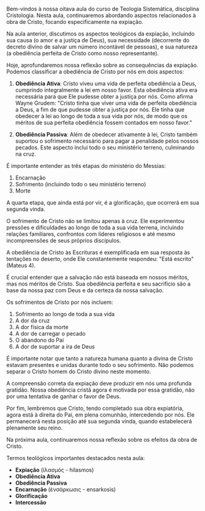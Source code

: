 Bem-vindos à nossa oitava aula do curso de Teologia Sistemática, disciplina Cristologia. Nesta aula, continuaremos abordando aspectos relacionados à obra de Cristo, focando especificamente na expiação.

Na aula anterior, discutimos os aspectos teológicos da expiação, incluindo sua causa (o amor e a justiça de Deus), sua necessidade (decorrente do decreto divino de salvar um número incontável de pessoas), e sua natureza (a obediência perfeita de Cristo como nosso representante).

Hoje, aprofundaremos nossa reflexão sobre as consequências da expiação. Podemos classificar a obediência de Cristo por nós em dois aspectos:

1. **Obediência Ativa**: Cristo viveu uma vida de perfeita obediência a Deus, cumprindo integralmente a lei em nosso favor. Esta obediência ativa era necessária para que Ele pudesse obter a justiça por nós. Como afirma Wayne Grudem: "Cristo tinha que viver uma vida de perfeita obediência a Deus, a fim de que pudesse obter a justiça por nós. Ele tinha que obedecer à lei ao longo de toda a sua vida por nós, de modo que os méritos de sua perfeita obediência fossem contados em nosso favor."

2. **Obediência Passiva**: Além de obedecer ativamente à lei, Cristo também suportou o sofrimento necessário para pagar a penalidade pelos nossos pecados. Este aspecto inclui todo o seu ministério terreno, culminando na cruz.

É importante entender as três etapas do ministério do Messias:

1. Encarnação
2. Sofrimento (incluindo todo o seu ministério terreno)
3. Morte

A quarta etapa, que ainda está por vir, é a glorificação, que ocorrerá em sua segunda vinda.

O sofrimento de Cristo não se limitou apenas à cruz. Ele experimentou pressões e dificuldades ao longo de toda a sua vida terrena, incluindo relações familiares, confrontos com líderes religiosos e até mesmo incompreensões de seus próprios discípulos.

A obediência de Cristo às Escrituras é exemplificada em sua resposta às tentações no deserto, onde Ele constantemente respondeu: "Está escrito" (Mateus 4).

É crucial entender que a salvação não está baseada em nossos méritos, mas nos méritos de Cristo. Sua obediência perfeita e seu sacrifício são a base da nossa paz com Deus e da certeza da nossa salvação.

Os sofrimentos de Cristo por nós incluem:

1. Sofrimento ao longo de toda a sua vida
2. A dor da cruz
3. A dor física da morte
4. A dor de carregar o pecado
5. O abandono do Pai
6. A dor de suportar a ira de Deus

É importante notar que tanto a natureza humana quanto a divina de Cristo estavam presentes e unidas durante todo o seu sofrimento. Não podemos separar o Cristo homem do Cristo divino neste momento.

A compreensão correta da expiação deve produzir em nós uma profunda gratidão. Nossa obediência cristã agora é motivada por essa gratidão, não por uma tentativa de ganhar o favor de Deus.

Por fim, lembremos que Cristo, tendo completado sua obra expiatória, agora está à direita do Pai, em plena comunhão, intercedendo por nós. Ele permanecerá nesta posição até sua segunda vinda, quando estabelecerá plenamente seu reino.

Na próxima aula, continuaremos nossa reflexão sobre os efeitos da obra de Cristo.

Termos teológicos importantes destacados nesta aula:
- **Expiação** (ἱλασμός - hilasmos)
- **Obediência Ativa**
- **Obediência Passiva**
- **Encarnação** (ἐνσάρκωσις - ensarkosis)
- **Glorificação**
- **Intercessão**